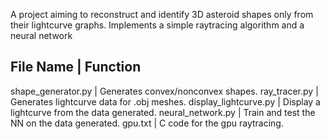 A project aiming to reconstruct and identify 3D asteroid shapes only from their lightcurve graphs. Implements a simple raytracing algorithm and a neural network


File Name             |  Function
----------------------------------------------------------------------------------
shape_generator.py    | Generates convex/nonconvex shapes.
ray_tracer.py         | Generates lightcurve data for .obj meshes.
display_lightcurve.py | Display a lightcurve from the data generated.
neural_network.py     | Train and test the NN on the data generated.
gpu.txt               | C code for the gpu raytracing.


